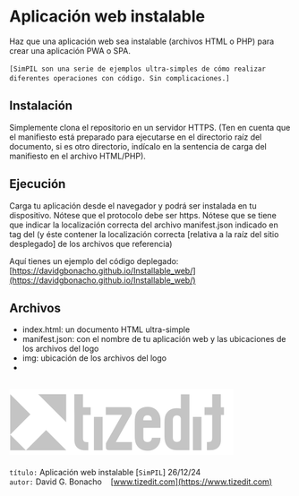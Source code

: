 # Aplicación web instalable
Haz que una aplicación web sea instalable (archivos HTML o PHP) para crear una aplicación PWA o SPA.

`[SimPIL son una serie de ejemplos ultra-simples de cómo realizar diferentes operaciones con código. Sin complicaciones.]`

## Instalación
Simplemente clona el repositorio en un servidor HTTPS. (Ten en cuenta que el manifiesto está preparado para ejecutarse en el directorio raíz del documento, si es otro directorio, indícalo en la sentencia de carga del manifiesto en el archivo HTML/PHP).

## Ejecución
Carga tu aplicación desde el navegador y podrá ser instalada en tu dispositivo. Nótese que el protocolo debe ser https. Nótese que se tiene que indicar la localización correcta del archivo manifest.json indicado en tag <link> del <head> (y éste contener la localización correcta [relativa a la raíz del sitio desplegado] de los archivos que referencia)

Aquí tienes un ejemplo del código deplegado: [https://davidgbonacho.github.io/Installable_web/](https://davidgbonacho.github.io/Installable_web/)

## Archivos
- index.html: un documento HTML ultra-simple
- manifest.json: con el nombre de tu aplicación web y las ubicaciones de los archivos del logo
- img: ubicación de los archivos del logo
- 

![](img/logo.svg)
---
`título:` Aplicación web instalable [`SimPIL`] 26/12/24\
`autor:` David G. Bonacho &nbsp;&nbsp;  [www.tizedit.com](https://www.tizedit.com)

